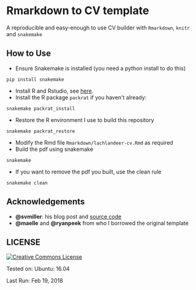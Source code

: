 # Rmarkdown to CV template

A reproducible and easy-enough to use CV builder with `Rmarkdown`, `knitr` and `snakemake`

## How to Use

* Ensure Snakemake is installed (you need a python install to do this)
```
pip install snakemake
```
* Install R and Rstudio, see [here](https://pp4rs.github.io/installation-guide/r/).
* Install the R package `packrat` if you haven't already:
```
snakemake packrat_install
```
* Restore the R environment I use to build this repository
```
snakemake packrat_restore
```
*  Modify the Rmd file `Rmarkdown/lachlandeer-cv.Rmd` as required
* Build the pdf using snakemake
```
snakemake
```
* If you want to remove the pdf you built, use the clean rule
```
snakemake clean
```

## Acknowledgements
* **@svmiller**: his blog post and [source code](http://svmiller.com/blog/2016/03/svm-r-markdown-cv/)
* **@maelle** and **@ryanpeek** from who I borrowed the original template

## LICENSE

<a rel="license" href="http://creativecommons.org/licenses/by-nc-sa/4.0/"><img alt="Creative Commons License" style="border-width:0" src="https://i.creativecommons.org/l/by-nc/4.0/88x31.png" /></a><br />


Tested on: Ubuntu: 16.04

Last Run: Feb 19, 2018
